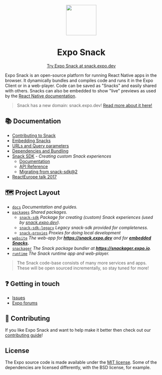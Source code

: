 <!-- Banner Image -->

<p align="center">
  <img src="./logo.svg" width="100px" />
  <h1 align="center">
    Expo Snack
  </h1>
</p>

<p align="center">
  <a href="https://snack.expo.dev">Try Expo Snack at snack.expo.dev</a>
</p>

Expo Snack is an open-source platform for running React Native apps in the browser. It dynamically bundles and compiles code and runs it in the Expo Client or in a web-player. Code can be saved as "Snacks" and easily shared with others. Snacks can also be embedded to show "live" previews as used by the [React Native documentation](https://reactnative.dev/docs/getting-started).

> Snack has a new domain: snack.expo.dev!
> [Read more about it here!](https://blog.expo.io/introducing-expo-dev-a70818bf336e)

<!--
> Requesting snacks in bug reports gives your users an easy, lightweight way to give you a minimal, complete, and verifiable example (https://stackoverflow.com/help/minimal-reproducible-example) and allows you to spend more time fixing real issues in your project rather than staring at copy pasted code or cloning someone's repository that may or may not demonstrate a real issue with your project.
-->

## 📚 Documentation

- [Contributing to Snack](./CONTRIBUTING.md)
- [Embedding Snacks](./docs/embedding-snacks.md)
- [URLs and Query parameters](./docs/url-query-parameters.md)
- [Dependencies and Bundling](./docs/dependencies-bundling.md)
- [Snack SDK](./packages/snack-sdk) *- Creating custom Snack experiences*
  - [Documentation](./docs/snack-sdk.md)
  - [API Reference](./docs/snack-sdk-api/README.md)
  - [Migrating from snack-sdk@2](./docs/snack-sdk-migration.md)
- [ReactEurope talk 2017](https://www.youtube.com/watch?v=U0vnAW4UNXE)

<!--
Internal documentation
- [Upgrade Snack to new Expo SDK](./docs/expo-sdk-upgrade.md)
-->

## 🗺 Project Layout

- [`docs`](/docs) *Documentation and guides.*
- [`packages`](/packages) *Shared packages.*
  - [`snack-sdk`](/packages/snack-sdk) *Package for creating (custom) Snack experiences (used by [snack.expo.dev](https://snack.expo.dev)).*
  - [`snack-sdk-legacy`](/packages/snack-sdk-legacy) *Legacy snack-sdk provided for completeness.*
  - [`snack-proxies`](/packages/snack-proxies) *Proxies for doing local development*
- [`website`](/website) *The web-app for **https://snack.expo.dev** and for **[embedded Snacks](https://snack.expo.dev/embedded).***
- [`snackager`](/snackager) *The Snack package bundler at **https://snackager.expo.io**.*
- [`runtime`](/runtime) *The Snack runtime app and web-player.*

> The Snack code-base consists of many more services and apps. These will be open sourced incrementally, so stay tuned for more!

## ❓ Getting in touch

- [Issues](https://github.com/expo/snack/issues)
- [Expo forums](https://forums.expo.io/c/snack)

## 👏 Contributing

If you like Expo Snack and want to help make it better then check out our [contributing guide](./CONTRIBUTING.md)!

## License

The Expo source code is made available under the [MIT license](LICENSE). Some of the dependencies are licensed differently, with the BSD license, for example.
